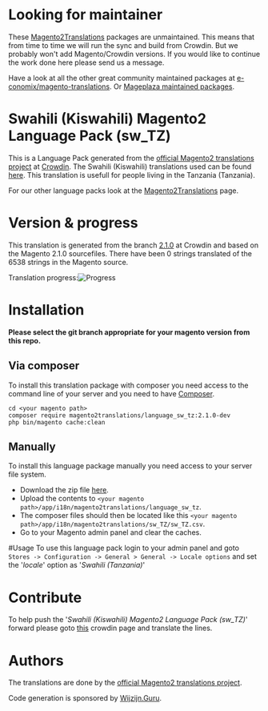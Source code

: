 # Looking for maintainer
These [Magento2Translations](http://magento2translations.github.io/) packages are unmaintained. This means that from time to time we will run the sync and build from Crowdin. But we probably won't add Magento/Crowdin versions. If you would like to continue the work done here please send us a message.

Have a look at all the other great community maintained packages at [e-conomix/magento-translations](https://github.com/e-conomix/magento-translations).
Or [Mageplaza maintained packages](https://github.com/mageplaza?q=language).

# Swahili (Kiswahili) Magento2 Language Pack (sw_TZ)
This is a Language Pack generated from the [official Magento2 translations project](https://crowdin.com/project/magento-2) at [Crowdin](https://crowdin.com).
The Swahili (Kiswahili) translations used can be found [here](https://crowdin.com/project/magento-2/sw-tz).
This translation is usefull for people living in the Tanzania (Tanzania).

For our other language packs look at the [Magento2Translations](http://magento2translations.github.io/) page.

# Version & progress
This translation is generated from the branch [2.1.0](https://crowdin.com/project/magento-2/sw-tz#/2.1.0) at Crowdin and based on the Magento 2.1.0 sourcefiles.
There have been  0 strings translated of the 6538 strings in the Magento source.

Translation progress:![Progress](http://progressed.io/bar/0)

# Installation
**Please select the git branch appropriate for your magento version from this repo.**
## Via composer
To install this translation package with composer you need access to the command line of your server and you need to have [Composer](https://getcomposer.org).
```
cd <your magento path>
composer require magento2translations/language_sw_tz:2.1.0-dev
php bin/magento cache:clean
```
## Manually
To install this language package manually you need access to your server file system.
* Download the zip file [here](https://github.com/Magento2Translations/language_sw_tz/archive/2.1.0.zip).
* Upload the contents to `<your magento path>/app/i18n/magento2translations/language_sw_tz`.
* The composer files should then be located like this `<your magento path>/app/i18n/magento2translations/sw_TZ/sw_TZ.csv`.
* Go to your Magento admin panel and clear the caches.

#Usage
To use this language pack login to your admin panel and goto `Stores -> Configuration -> General > General -> Locale options` and set the '*locale*' option as '*Swahili (Tanzania)*'

# Contribute
To help push the '*Swahili (Kiswahili) Magento2 Language Pack (sw_TZ)*' forward please goto [this](https://crowdin.com/project/magento-2/sw-tz) crowdin page and translate the lines.

# Authors
The translations are done by the [official Magento2 translations project](https://crowdin.com/project/magento-2).

Code generation is sponsored by [Wijzijn.Guru](http://www.wijzijn.guru/).